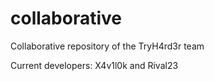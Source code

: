 # collaborative
Collaborative repository of the TryH4rd3r team

Current developers: X4v1l0k and Rival23
